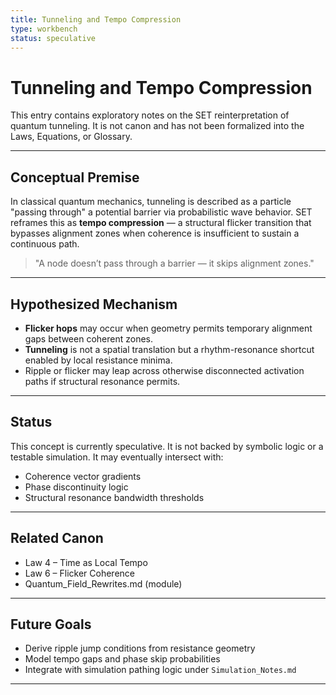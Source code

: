 ```yaml
---
title: Tunneling and Tempo Compression
type: workbench
status: speculative
---
```


# Tunneling and Tempo Compression

This entry contains exploratory notes on the SET reinterpretation of quantum tunneling. It is not canon and has not been formalized into the Laws, Equations, or Glossary.

---

## Conceptual Premise

In classical quantum mechanics, tunneling is described as a particle "passing through" a potential barrier via probabilistic wave behavior. SET reframes this as **tempo compression** — a structural flicker transition that bypasses alignment zones when coherence is insufficient to sustain a continuous path.

> "A node doesn’t pass through a barrier — it skips alignment zones."

---

## Hypothesized Mechanism

- **Flicker hops** may occur when geometry permits temporary alignment gaps between coherent zones.
- **Tunneling** is not a spatial translation but a rhythm-resonance shortcut enabled by local resistance minima.
- Ripple or flicker may leap across otherwise disconnected activation paths if structural resonance permits.

---

## Status

This concept is currently speculative. It is not backed by symbolic logic or a testable simulation. It may eventually intersect with:
- Coherence vector gradients
- Phase discontinuity logic
- Structural resonance bandwidth thresholds

---

## Related Canon

- Law 4 – Time as Local Tempo  
- Law 6 – Flicker Coherence  
- Quantum_Field_Rewrites.md (module)

---

## Future Goals

- Derive ripple jump conditions from resistance geometry  
- Model tempo gaps and phase skip probabilities  
- Integrate with simulation pathing logic under `Simulation_Notes.md`

---